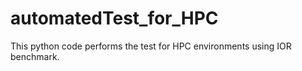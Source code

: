 # automatedTest_for_HPC

This python code performs the test for HPC environments using IOR benchmark.


